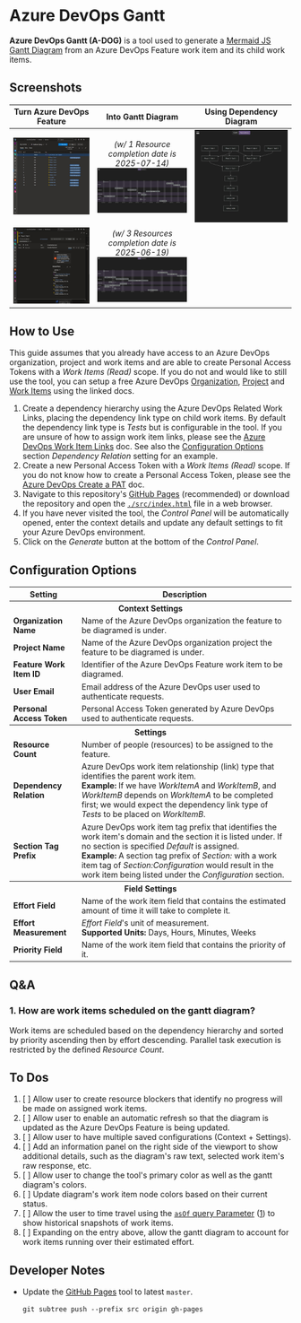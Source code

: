 # Azure DevOps Gantt

**Azure DevOps Gantt (A-DOG)** is a tool used to generate a [Mermaid JS](https://mermaid.js.org/) [Gantt Diagram](https://mermaid.js.org/syntax/gantt.html) from an Azure DevOps Feature work item and its child work items.

## Screenshots

Turn Azure DevOps Feature | Into Gantt Diagram | Using Dependency Diagram
:---: | :---: | :---:
![](./.images/AzureDevOpsQuery.png) | _(w/ 1 Resource completion date is 2025-07-14)_<br />![](./.images/GanttDiagram1ResourceExample.png) | ![](./.images/DependencyDiagramExample.png)
![](./.images/AzureDevOpsLinks.png) | _(w/ 3 Resources completion date is 2025-06-19)_<br />![](./.images/GanttDiagram3ResourcesExample.png) | &nbsp;

## How to Use

This guide assumes that you already have access to an Azure DevOps organization, project and work items and are able to create Personal Access Tokens with a _Work Items (Read)_ scope. If you do not and would like to still use the tool, you can setup a free Azure DevOps [Organization](https://learn.microsoft.com/en-us/azure/devops/organizations/accounts/create-organization), [Project](https://learn.microsoft.com/en-us/azure/devops/organizations/projects/create-project) and [Work Items](https://learn.microsoft.com/en-us/azure/devops/boards/work-items/view-add-work-items) using the linked docs.

1. Create a dependency hierarchy using the Azure DevOps Related Work Links, placing the dependency link type on child work items. By default the dependency link type is _Tests_ but is configurable in the tool. If you are unsure of how to assign work item links, please see the [Azure DevOps Work Item Links](https://learn.microsoft.com/en-us/azure/devops/boards/backlogs/add-link#link-a-work-item-to-another-work-item) doc. See also the [Configuration Options](#configuration-options) section _Dependency Relation_ setting for an example.
1. Create a new Personal Access Token with a _Work Items (Read)_ scope. If you do not know how to create a Personal Access Token, please see the [Azure DevOps Create a PAT](https://learn.microsoft.com/en-us/azure/devops/organizations/accounts/use-personal-access-tokens-to-authenticate#create-a-pat) doc.
1. Navigate to this repository's [GitHub Pages](https://onyxnox.github.io/AzureDevOpsGantt/) (recommended) or download the repository and open the [`./src/index.html`](./src/index.html) file in a web browser.
1. If you have never visited the tool, the _Control Panel_ will be automatically opened, enter the context details and update any default settings to fit your Azure DevOps environment.
1. Click on the _Generate_ button at the bottom of the _Control Panel_.

## Configuration Options

<table>
    <tr>
        <th>Setting</th>
        <th>Description</th>
    </tr>
    <tr><th colspan="2">Context Settings</th></tr>
    <tr>
        <td><b>Organization Name</b></td>
        <td>Name of the Azure DevOps organization the feature to be diagramed is under.</td>
    </tr>
    <tr>
        <td><b>Project Name</b></td>
        <td>Name of the Azure DevOps organization project the feature to be diagramed is under.</td>
    </tr>
    <tr>
        <td><b>Feature Work Item ID</b></td>
        <td>Identifier of the Azure DevOps Feature work item to be diagramed.</td>
    </tr>
    <tr>
        <td><b>User Email</b></td>
        <td>Email address of the Azure DevOps user used to authenticate requests.</td>
    </tr>
    <tr>
        <td><b>Personal Access Token</b></td>
        <td>Personal Access Token generated by Azure DevOps used to authenticate requests.</td>
    </tr>
    <tr><th colspan="2">Settings</th></tr>
    <tr>
        <td><b>Resource Count</b></td>
        <td>Number of people (resources) to be assigned to the feature.</td>
    </tr>
    <tr>
        <td><b>Dependency Relation</b></td>
        <td>
            Azure DevOps work item relationship (link) type that identifies the parent work item.
            <br />
            <b>Example:</b> If we have <i>WorkItemA</i> and <i>WorkItemB</i>, and <i>WorkItemB</i>
            depends on <i>WorkItemA</i> to be completed first; we would expect the dependency link
            type of <i>Tests</i> to be placed on <i>WorkItemB</i>.
        </td>
    </tr>
    <tr>
        <td><b>Section Tag Prefix</b></td>
        <td>
            Azure DevOps work item tag prefix that identifies the work item's domain and the section
            it is listed under. If no section is specified <i>Default</i> is assigned.
            <br />
            <b>Example:</b> A section tag prefix of <i>Section:</i> with a work item tag of
            <i>Section:Configuration</i> would result in the work item being listed under the
            <i>Configuration</i> section.
        </td>
    </tr>
    <tr><th colspan="2">Field Settings</th></tr>
    <tr>
        <td><b>Effort Field</b></td>
        <td>
            Name of the work item field that contains the estimated amount of time it will take to
            complete it.
        </td>
    </tr>
    <tr>
        <td><b>Effort Measurement</b></td>
        <td>
            <i>Effort Field</i>'s unit of measurement.
            <br />
            <b>Supported Units:</b> Days, Hours, Minutes, Weeks
        </td>
    </tr>
    <tr>
        <td><b>Priority Field</b></td>
        <td>Name of the work item field that contains the priority of it.</td>
    </tr>
</table>

## Q&A

### 1. How are work items scheduled on the gantt diagram?

Work items are scheduled based on the dependency hierarchy and sorted by priority ascending then by
effort descending. Parallel task execution is restricted by the defined _Resource Count_.

## To Dos

1. [ ] Allow user to create resource blockers that identify no progress will be made on assigned work items.
1. [ ] Allow user to enable an automatic refresh so that the diagram is updated as the Azure DevOps Feature is being updated.
1. [ ] Allow user to have multiple saved configurations (Context + Settings).
1. [ ] Add an information panel on the right side of the viewport to show additional details, such as the diagram's raw text, selected work item's raw response, etc.
1. [ ] Allow user to change the tool's primary color as well as the gantt diagram's colors.
1. [ ] Update diagram's work item node colors based on their current status.
1. [ ] Allow the user to time travel using the [`asOf` query Parameter](https://learn.microsoft.com/en-us/azure/devops/boards/queries/wiql-syntax#query-language-overview) ([1](https://learn.microsoft.com/en-us/rest/api/azure/devops/wit/work-items/get-work-item)) to show historical snapshots of work items.
1. [ ] Expanding on the entry above, allow the gantt diagram to account for work items running over their estimated effort.

## Developer Notes

- Update the [GitHub Pages](https://onyxnox.github.io/AzureDevOpsGantt/) tool to latest `master`.
    ```shell
    git subtree push --prefix src origin gh-pages
    ```